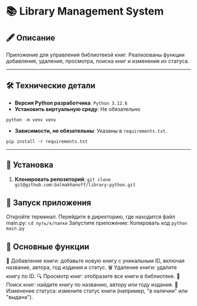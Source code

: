 # 📚 **Library Management System**

## 🖋️ **Описание**

Приложение для управления библиотекой книг. Реализованы функции добавления, удаления, просмотра, поиска книг и изменения их статуса.

---

## 🛠️ **Технические детали**

- **Версия Python разработчика**: `Python 3.12.6`
- **Установить виртуальную среду**: Не обязательно
```
python -m venv venv
```
- **Зависимости, не обязательны**: Указаны в `requirements.txt`.
```
pip install -r requirements.txt
```

---

## 🚀 **Установка**

1. **Клонировать репозиторий**:
   ```git clone git@github.com:balmakhanoff/library-python.git```

## 🏃 Запуск приложения
Откройте терминал.
Перейдите в директорию, где находится файл main.py:
    ```
    cd путь/к/папке
    ```
Запустите приложение:
Копировать код
    ```
    python main.py
    ```

## 📜 Основные функции
📘 Добавление книги: добавьте новую книгу с уникальным ID, включая название, автора, год издания и статус.
🗑️ Удаление книги: удалите книгу по ID.
🔍 Просмотр книг: отобразите все книги в библиотеке.
🔎 Поиск книг: найдите книгу по названию, автору или году издания.
🔄 Изменение статуса: измените статус книги (например, "в наличии" или "выдана").


